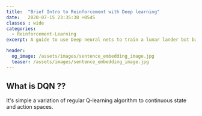 ```yaml
---
title:  "Brief Intro to Reinforcement with Deep learning"
date:   2020-07-15 23:35:38 +0545
classes : wide
categories:
  - Reinforcement-Learning
excerpt: A guide to use Deep neural nets to train a lunar lander bot based on visual information

header:
  og_image: /assets/images/sentence_embedding_image.jpg
  teaser: /assets/images/sentence_embedding_image.jpg
---
```



## What is DQN ??

It's simple a variation of regular   Q-learning algorithm to continuous state and action spaces.
